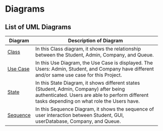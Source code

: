 # Diagrams

## List of UML Diagrams

| Diagram | Description of Diagram |
| ------------------------------------------------------------------------- | --------------------------------------------------------------------------- |
| [Class](https://github.com/LucasStevenson/CS151-CareerQ/blob/main/diagrams/CareerQClassDiagram.pdf)               | In this Class diagram, it shows the relationship between the Student, Admin, Company, and Queue.                                                                          |
| [Use Case](https://github.com/LucasStevenson/CS151-CareerQ/blob/main/diagrams/useCaseDiagram.drawio.pdf)         | In this Use Diagram, the Use Case is displayed. The Users: Admin, Student, and Company have different and/or same use case for this Project.                                                                            |
| [State](https://github.com/LucasStevenson/CS151-CareerQ/blob/main/diagrams/stateDiagram.drawio.pdf)              | In this State Diagram, it shows different states (Student, Admin, Company) after being authenticated. Users are able to perform different tasks depending on what role the Users have.                                                                            |
| [Sequence](https://github.com/LucasStevenson/CS151-CareerQ/blob/main/diagrams/CareerQSequenceDiagram.pdf)        | In this Sequence Diagram, it shows the sequence of user interaction between Student, GUI, userDatabase, Company, and Queue.                        |
